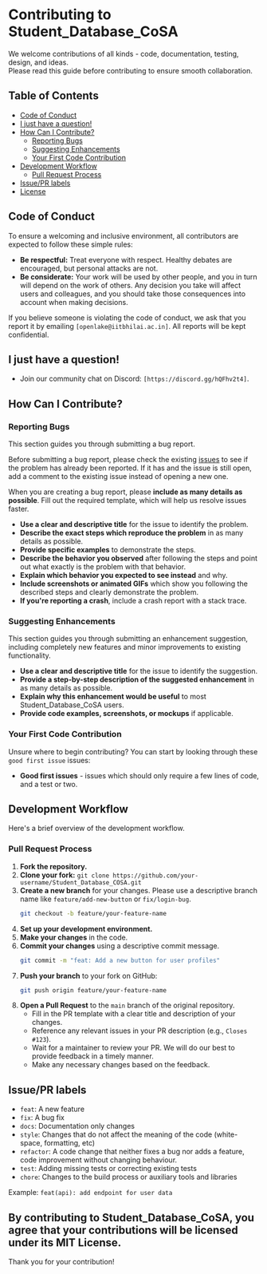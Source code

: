 # Contributing to Student_Database_CoSA
We welcome contributions of all kinds - code, documentation, testing, design, and ideas.  
Please read this guide before contributing to ensure smooth collaboration.

## Table of Contents
* [Code of Conduct](#code-of-conduct)
* [I just have a question!](#i-just-have-a-question)
* [How Can I Contribute?](#how-can-i-contribute)
    * [Reporting Bugs](#reporting-bugs)
    * [Suggesting Enhancements](#suggesting-enhancements)
    * [Your First Code Contribution](#your-first-code-contribution)
* [Development Workflow](#development-workflow)
    * [Pull Request Process](#pull-request-process)
* [Issue/PR labels](#issue-pr-labels)
* [License](#license)

## Code of Conduct

To ensure a welcoming and inclusive environment, all contributors are expected to follow these simple rules:

* **Be respectful:** Treat everyone with respect. Healthy debates are encouraged, but personal attacks are not.
* **Be considerate:** Your work will be used by other people, and you in turn will depend on the work of others. Any decision you take will affect users and colleagues, and you should take those consequences into account when making decisions.

If you believe someone is violating the code of conduct, we ask that you report it by emailing `[openlake@iitbhilai.ac.in]`. All reports will be kept confidential.

## I just have a question!

* Join our community chat on Discord: `[https://discord.gg/hQFhv2t4]`.

## How Can I Contribute?

### Reporting Bugs

This section guides you through submitting a bug report.

Before submitting a bug report, please check the existing [issues](../../issues) to see if the problem has already been reported. If it has and the issue is still open, add a comment to the existing issue instead of opening a new one.

When you are creating a bug report, please **include as many details as possible**. Fill out the required template, which will help us resolve issues faster.

* **Use a clear and descriptive title** for the issue to identify the problem.
* **Describe the exact steps which reproduce the problem** in as many details as possible.
* **Provide specific examples** to demonstrate the steps.
* **Describe the behavior you observed** after following the steps and point out what exactly is the problem with that behavior.
* **Explain which behavior you expected to see instead** and why.
* **Include screenshots or animated GIFs** which show you following the described steps and clearly demonstrate the problem.
* **If you're reporting a crash**, include a crash report with a stack trace.

### Suggesting Enhancements

This section guides you through submitting an enhancement suggestion, including completely new features and minor improvements to existing functionality.

* **Use a clear and descriptive title** for the issue to identify the suggestion.
* **Provide a step-by-step description of the suggested enhancement** in as many details as possible.
* **Explain why this enhancement would be useful** to most Student_Database_CoSA users.
* **Provide code examples, screenshots, or mockups** if applicable.


### Your First Code Contribution

Unsure where to begin contributing? You can start by looking through these `good first issue` issues:

* **Good first issues** - issues which should only require a few lines of code, and a test or two.

## Development Workflow

Here's a brief overview of the development workflow.

### Pull Request Process

1.  **Fork the repository.**
2.  **Clone your fork:** `git clone https://github.com/your-username/Student_Database_COSA.git`
3.  **Create a new branch** for your changes. Please use a descriptive branch name like `feature/add-new-button` or `fix/login-bug`.
    ```bash
    git checkout -b feature/your-feature-name
    ```
4.  **Set up your development environment.** 
5.  **Make your changes** in the code.
6.  **Commit your changes** using a descriptive commit message.
    ```bash
    git commit -m "feat: Add a new button for user profiles"
    ```
7.  **Push your branch** to your fork on GitHub:
    ```bash
    git push origin feature/your-feature-name
    ```
8. **Open a Pull Request** to the `main` branch of the original repository.
    * Fill in the PR template with a clear title and description of your changes.
    * Reference any relevant issues in your PR description (e.g., `Closes #123`).
    * Wait for a maintainer to review your PR. We will do our best to provide feedback in a timely manner.
    * Make any necessary changes based on the feedback.

## Issue/PR labels

* `feat`: A new feature
* `fix`: A bug fix
* `docs`: Documentation only changes
* `style`: Changes that do not affect the meaning of the code (white-space, formatting, etc)
* `refactor`: A code change that neither fixes a bug nor adds a feature, code improvement without changing behaviour.
* `test`: Adding missing tests or correcting existing tests
* `chore`: Changes to the build process or auxiliary tools and libraries

Example: `feat(api): add endpoint for user data`


By contributing to Student_Database_CoSA, you agree that your contributions will be licensed under its MIT License.
---
Thank you for your contribution!